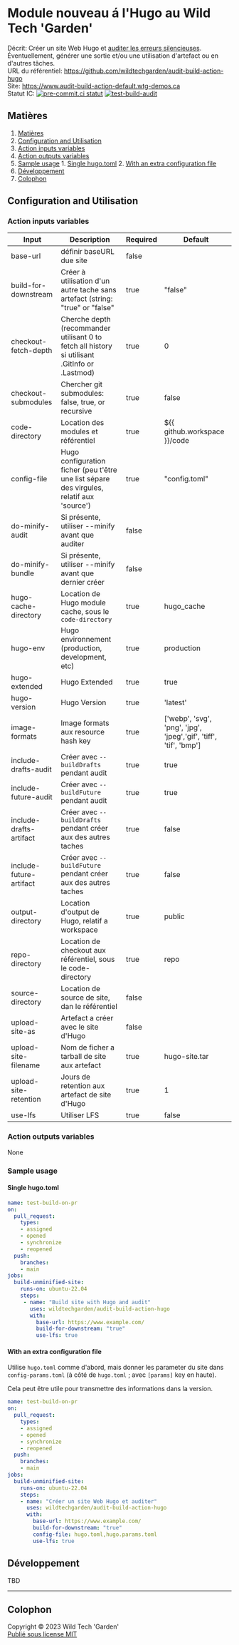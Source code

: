 # Module nouveau á l'Hugo au Wild Tech 'Garden'

Décrit: Créer un site Web Hugo et [auditer les erreurs
  silencieuses](https://discourse.gohugo.io/t/audit-your-published-site-for-problems/35184/8).
  Éventuellement, générer une sortie et/ou une utilisation d'artefact ou en
  d'autres tâches.\
URL du référentiel: <https://github.com/wildtechgarden/audit-build-action-hugo>\
Site: <https://www.audit-build-action-default.wtg-demos.ca>\
Statut IC: [![pre-commit.ci statut](https://results.pre-commit.ci/badge/github/wildtechgarden/audit-build-action-hugo/main.svg)](https://results.pre-commit.ci/latest/github/wildtechgarden/audit-build-action-hugo/main)
[![test-build-audit](https://github.com/wildtechgarden/audit-build-action-hugo/actions/workflows/test-build-audit.yml/badge.svg)](https://github.com/wildtechgarden/audit-build-action-hugo/actions/workflows/test-build-audit.yml)

## Matières

1. [Matières](#matières)
2. [Configuration and Utilisation](#configuration-and-utilisation)
  1. [Action inputs variables](#action-inputs-variables)
  2. [Action outputs variables](#action-outputs-variables)
  3. [Sample usage](#sample-usage)
    1. [Single hugo.toml](#single-hugotoml)
    2. [With an extra configuration file](#with-an-extra-configuration-file)
3. [Développement](#développement)
4. [Colophon](#colophon)

## Configuration and Utilisation

### Action inputs variables

| Input | Description | Required | Default |
|-------|-------------|-------|---------|
| base-url | définir baseURL due site | false | |
| build-for-downstream | Créer à utilisation d'un autre tache sans artefact (string: "true" or "false" | true | "false" |
| checkout-fetch-depth | Cherche depth (recommander utilisant 0 to fetch all history si utilisant .GitInfo or .Lastmod) | true | 0 |
| checkout-submodules | Chercher git submodules: false, true, or recursive | true | false |
| code-directory | Location des modules et référentiel | true | ${{ github.workspace }}/code |
| config-file | Hugo configuration ficher (peu t'être une list sépare des virgules, relatif aux 'source') | true | "config.toml" |
| do-minify-audit | Si présente, utiliser --minify avant que auditer | false | |
| do-minify-bundle | Si présente, utiliser --minify avant que dernier créer | false | |
| hugo-cache-directory | Location de Hugo module cache, sous le `code-directory` | true | hugo_cache
| hugo-env | Hugo environnement (production, development, etc) | true | production |
| hugo-extended | Hugo Extended | true | true |
| hugo-version | Hugo Version | true | 'latest' |
| image-formats | Image formats aux resource hash key | true | ['webp', 'svg', 'png', 'jpg', 'jpeg','gif', 'tiff', 'tif', 'bmp'] |
| include-drafts-audit | Créer avec `--buildDrafts` pendant audit | true | true |
| include-future-audit | Créer avec `--buildFuture` pendant audit | true | true |
| include-drafts-artifact | Créer avec `--buildDrafts` pendant créer aux des autres taches  | true | false |
| include-future-artifact | Créer avec `--buildFuture` pendant créer aux des autres taches | true | false |
| output-directory | Location d'output de Hugo, relatif a workspace | true | public |
| repo-directory | Location de checkout aux référentiel, sous le code-directory | true | repo |
| source-directory | Location de source de site, dan le référentiel | false | |
| upload-site-as | Artefact a créer avec le site d'Hugo | false | |
| upload-site-filename | Nom de ficher a tarball de site aux artefact | true | hugo-site.tar |
| upload-site-retention | Jours de retention aux artefact de site d'Hugo | true | 1 |
| use-lfs | Utiliser LFS | true | false |

### Action outputs variables

None

### Sample usage

#### Single hugo.toml

```yaml
name: test-build-on-pr
on:
  pull_request:
    types:
    - assigned
    - opened
    - synchronize
    - reopened
  push:
    branches:
    - main
jobs:
  build-unminified-site:
    runs-on: ubuntu-22.04
    steps:
     - name: "Build site with Hugo and audit"
       uses: wildtechgarden/audit-build-action-hugo
       with:
         base-url: https://www.example.com/
         build-for-downstream: "true"
         use-lfs: true
 ```

#### With an extra configuration file

Utilise `hugo.toml` comme d'abord, mais donner les parameter du site
dans `config-params.toml` (à côté de `hugo.toml` ; avec `[params]` key en haute).

Cela peut être utile pour transmettre des informations dans la version.

```yaml
name: test-build-on-pr
on:
  pull_request:
    types:
    - assigned
    - opened
    - synchronize
    - reopened
  push:
    branches:
    - main
jobs:
  build-unminified-site:
    runs-on: ubuntu-22.04
    steps:
    - name: "Créer un site Web Hugo et auditer"
      uses: wildtechgarden/audit-build-action-hugo
      with:
        base-url: https://www.example.com/
        build-for-downstream: "true"
        config-file: hugo.toml,hugo.params.toml
        use-lfs: true
```

## Développement

TBD

-------

## Colophon

Copyright © 2023 Wild Tech 'Garden'  
[Publié sous license MIT](LICENSE)
